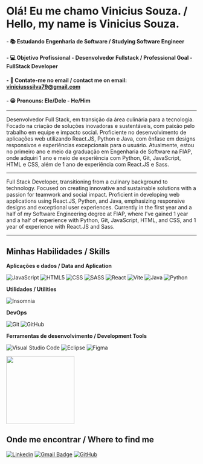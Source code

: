 # Olá! Eu me chamo Vinicius Souza. / Hello, my name is Vinicius Souza.

#### - 📚 Estudando Engenharia de Software / Studying Software Engineer

#### - 💻 Objetivo Profissional - Desenvolvedor Fullstack / Professional Goal - FullStack Developer

#### - 📧 Contate-me no email / contact me on email: viniciusssilva79@gmail.com

#### - 😀 Pronouns: Ele/Dele - He/Him


-----------------------------------------------------------

Desenvolvedor Full Stack, em transição da área culinária para a tecnologia. Focado na criação de soluções inovadoras e sustentáveis, com paixão pelo trabalho em equipe e impacto social.
Proficiente no desenvolvimento de aplicações web utilizando React.JS, Python e Java, com ênfase em designs responsivos e experiências excepcionais para o usuário. Atualmente, estou no primeiro ano e meio da graduação em Engenharia de Software na FIAP, onde adquiri 1 ano e meio de experiência com Python, Git, JavaScript, HTML e CSS, além de 1 ano de experiência com React.JS e Sass.

-----------------------------------------------------------
 Full Stack Developer, transitioning from a culinary background to technology. Focused on creating innovative and sustainable solutions with a passion for teamwork and social impact.
Proficient in developing web applications using React.JS, Python, and Java, emphasizing responsive designs and exceptional user experiences. Currently in the first year and a half of my Software Engineering degree at FIAP, where I've gained 1 year and a half of experience with Python, Git, JavaScript, HTML, and CSS, and 1 year of experience with React.JS and Sass.

-----------------------------------------------------------

## Minhas Habilidades / Skills

**Aplicações e dados / Data and Aplication**

![JavaScript](https://img.shields.io/badge/-JavaScript-333333?style=flat&logo=javascript)
![HTML5](https://img.shields.io/badge/-HTML5-333333?style=flat&logo=HTML5)
![CSS](https://img.shields.io/badge/-CSS-333333?style=flat&logo=CSS3&logoColor=1572B6)
![SASS](https://img.shields.io/badge/-SASS-333333?style=flat&logo=Sass&logoColor=)
![React](https://img.shields.io/badge/-React.js-333333?style=flat&logo=react)
![Vite](https://img.shields.io/badge/-Vite-333333?style=flat&logo=Vite)
![Java](https://img.shields.io/badge/-Java-333333?style=flat&logo=Java&logoColor=007396)
![Python](https://img.shields.io/badge/-Python-333333?style=flat&logo=Python&logoColor=007396)

**Utilidades / Utilities**

![Insomnia](https://img.shields.io/badge/-Insomnia-333333?style=flat&logo=insomnia)

**DevOps**

![Git](https://img.shields.io/badge/-Git-333333?style=flat&logo=git)
![GitHub](https://img.shields.io/badge/-GitHub-333333?style=flat&logo=github)

**Ferramentas de desenvolvimento / Development Tools**

![Visual Studio Code](https://img.shields.io/badge/-Visual%20Studio%20Code-333333?style=flat&logo=visual-studio-code&logoColor=007ACC)
![Eclipse](https://img.shields.io/badge/-Eclipse-333333?style=flat&logo=eclipse-ide&logoColor=2C2255)
![Figma](https://img.shields.io/badge/-Figma-333333?style=flat&logo=figma&logoColor=007ACC)

<a href="https://github.com/Vinissil" title="Perfil do Vinicius Souza">
  <img height="180em" src="https://github-readme-stats.vercel.app/api?username=Vinissil&theme=dracula&show_icons=true" />
</a>

## Onde me encontrar / Where to find me

[![Linkedin](https://img.shields.io/badge/Linkedin-viniciusouza1-blue?style=flat-square&logo=Linkedin&logoColor=white&link=https://www.linkedin.com/in/viniciusouza1/)]((https://www.linkedin.com/in/viniciusouza1/))
[![Gmail Badge](https://img.shields.io/badge/-viniciusssilva79@email.com-006bed?style=flat-square&logo=Gmail&logoColor=white&link=mailto:viniciusssilva79@gmail.com)](mailto:viniciusssilva79@gmail.com)
[![GitHub](https://img.shields.io/github/followers/iuricode?label=follow&style=social)]([https://github.com/Vinissil](https://github.com/Vinissil))
